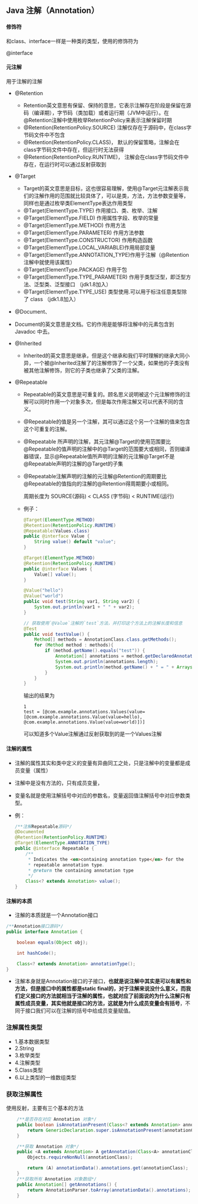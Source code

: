 ## Java 注解（Annotation）

#### 修饰符

和class、interface一样是一种类的类型，使用的修饰符为

@interface

#### 元注解

用于注解的注解

- @Retention

  - Retention英文意思有保留、保持的意思，它表示注解存在阶段是保留在源码（编译期），字节码（类加载）或者运行期（JVM中运行）。在@Retention注解中使用枚举RetentionPolicy来表示注解保留时期
  - @Retention(RetentionPolicy.SOURCE) 注解仅存在于源码中，在class字节码文件中不包含
  - @Retention(RetentionPolicy.CLASS)， 默认的保留策略，注解会在class字节码文件中存在，但运行时无法获得
  - @Retention(RetentionPolicy.RUNTIME)， 注解会在class字节码文件中存在，在运行时可以通过反射获取到

- @Target

  - Target的英文意思是目标，这也很容易理解，使用@Target元注解表示我们的注解作用的范围就比较具体了，可以是类，方法，方法参数变量等，同样也是通过枚举类ElementType表达作用类型
  - @Target(ElementType.TYPE) 作用接口、类、枚举、注解
  - @Target(ElementType.FIELD) 作用属性字段、枚举的常量
  - @Target(ElementType.METHOD) 作用方法
  - @Target(ElementType.PARAMETER) 作用方法参数
  - @Target(ElementType.CONSTRUCTOR) 作用构造函数
  - @Target(ElementType.LOCAL_VARIABLE)作用局部变量
  - @Target(ElementType.ANNOTATION_TYPE)作用于注解（@Retention注解中就使用该属性）
  - @Target(ElementType.PACKAGE) 作用于包
  - @Target(ElementType.TYPE_PARAMETER) 作用于类型泛型，即泛型方法、泛型类、泛型接口 （jdk1.8加入）
  - @Target(ElementType.TYPE_USE) 类型使用.可以用于标注任意类型除了 class （jdk1.8加入）

-  @Document、 

  - Document的英文意思是文档。它的作用是能够将注解中的元素包含到 Javadoc 中去。

- @Inherited

  - Inherited的英文意思是继承，但是这个继承和我们平时理解的继承大同小异，一个被@Inherited注解了的注解修饰了一个父类，如果他的子类没有被其他注解修饰，则它的子类也继承了父类的注解。

- @Repeatable

  - Repeatable的英文意思是可重复的。顾名思义说明被这个元注解修饰的注解可以同时作用一个对象多次，但是每次作用注解又可以代表不同的含义。

  - @Repeatable的值是另一个注解，其可以通过这个另一个注解的值来包含这个可重复的注解。

  - @Repeatable 所声明的注解，其元注解@Target的使用范围要比@Repeatable的值声明的注解中的@Target的范围要大或相同，否则编译器错误，显示@Repeatable值所声明的注解的元注解@Target不是@Repeatable声明的注解的@Target的子集

  - @Repeatable注解声明的注解的元注解@Retention的周期要比@Repeatable的值指向的注解的@Retention得周期要小或相同。

    周期长度为 SOURCE(源码) < CLASS (字节码) < RUNTIME(运行)

  - 例子：

    ```java
    @Target(ElementType.METHOD)
    @Retention(RetentionPolicy.RUNTIME)
    @Repeatable(Values.class)
    public @interface Value {
        String value() default "value";
    }
    
    @Target(ElementType.METHOD)
    @Retention(RetentionPolicy.RUNTIME)
    public @interface Values {
        Value[] value();
    }
    
    @Value("hello")
    @Value("world")
    public void test(String var1, String var2) {
        System.out.println(var1 + " " + var2);
    }
    
    // 获取使用`@Value`注解的`test`方法，并打印这个方法上的注解长度和信息
    @Test
    public void testValue() {
        Method[] methods = AnnotationClass.class.getMethods();
        for (Method method : methods){
            if (method.getName().equals("test")) {
                Annotation[] annotations = method.getDeclaredAnnotations();
                System.out.println(annotations.length);
                System.out.println(method.getName() + " = " + Arrays.toString(annotations));
            }
        }
    }
    ```

    输出的结果为

    ```
    1
    test = [@com.example.annotations.Values(value=[@com.example.annotations.Value(value=hello), @com.example.annotations.Value(value=world)])]
    ```

    可以知道多个Value注解通过反射获取到的是一个Values注解

#### 注解的属性

- 注解的属性其实和类中定义的变量有异曲同工之处，只是注解中的变量都是成员变量（属性）

- 注解中是没有方法的，只有成员变量，

- 变量名就是使用注解括号中对应的参数名，变量返回值注解括号中对应参数类型。

- 例：

  ```java
  /**注解Repeatable源码*/
  @Documented
  @Retention(RetentionPolicy.RUNTIME)
  @Target(ElementType.ANNOTATION_TYPE)
  public @interface Repeatable {
      /**
       * Indicates the <em>containing annotation type</em> for the
       * repeatable annotation type.
       * @return the containing annotation type
       */
      Class<? extends Annotation> value();
  }
  ```

#### 注解的本质

- 注解的本质就是一个Annotation接口

```java
/**Annotation接口源码*/
public interface Annotation {

    boolean equals(Object obj);

    int hashCode();

    Class<? extends Annotation> annotationType();
}
```

- 注解本身就是Annotation接口的子接口，**也就是说注解中其实是可以有属性和方法，但是接口中的属性都是static final的，对于注解来说没什么意义，而我们定义接口的方法就相当于注解的属性，也就对应了前面说的为什么注解只有属性成员变量，其实他就是接口的方法，这就是为什么成员变量会有括号**，不同于接口我们可以在注解的括号中给成员变量赋值。

### 注解属性类型

- 1.基本数据类型
- 2.String
- 3.枚举类型
- 4.注解类型
- 5.Class类型
- 6.以上类型的一维数组类型

### 获取注解属性

使用反射，主要有三个基本的方法

```java
    /**是否存在对应 Annotation 对象*/
    public boolean isAnnotationPresent(Class<? extends Annotation> annotationClass) {
        return GenericDeclaration.super.isAnnotationPresent(annotationClass);
    }

    /**获取 Annotation 对象*/
    public <A extends Annotation> A getAnnotation(Class<A> annotationClass) {
        Objects.requireNonNull(annotationClass);

        return (A) annotationData().annotations.get(annotationClass);
    }
    /**获取所有 Annotation 对象数组*/   
    public Annotation[] getAnnotations() {
        return AnnotationParser.toArray(annotationData().annotations);
    }    
```